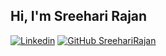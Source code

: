 <h2> Hi, I'm Sreehari Rajan</h2>


[![Linkedin](https://img.shields.io/badge/-sreehari-blue?style=flat-square&logo=Linkedin&logoColor=white&link=https://www.linkedin.com/in/sreehari-rajan-32b064207/)](https://www.linkedin.com/in/sreehari-rajan-32b064207/)
[![GitHub SreehariRajan](https://img.shields.io/github/followers/SreehariRajan?label=follow&style=social)](https://github.com/SreehariRajan)





